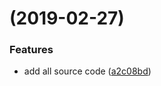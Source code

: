 #  (2019-02-27)


### Features

* add all source code ([a2c08bd](https://github.com/alibaba/coobjc/commit/a2c08bd))



